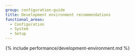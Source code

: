 ```yaml
---
group: configuration-guide
title: Development environment recommendations
functional_areas:
  - Configuration
  - System
  - Setup
---
```


{% include performance/development-environment.md %}